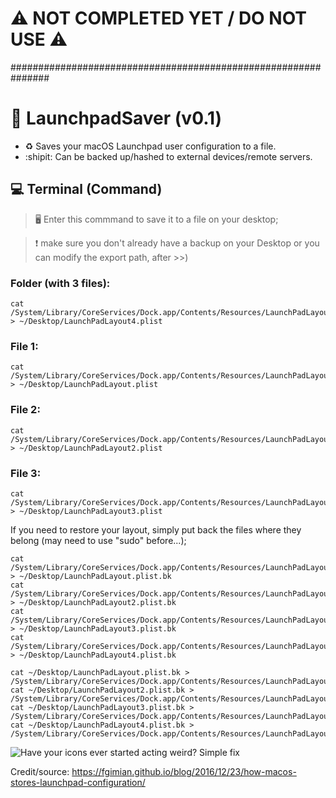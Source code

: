 # :warning: NOT COMPLETED YET / DO NOT USE :warning:
\###############################################################
# :black_square_button: LaunchpadSaver (v0.1)
* :recycle: Saves your macOS Launchpad user configuration to a file.
* :shipit: Can be backed up/hashed to external devices/remote servers.

## :computer: Terminal (Command)
> :desktop_computer: Enter this commmand to save it to a file on your desktop; 

> :heavy_exclamation_mark: make sure you don't already have a backup on your Desktop or you can modify the export path, after >>)

### Folder (with 3 files):
```
cat /System/Library/CoreServices/Dock.app/Contents/Resources/LaunchPadLayout4.plist > ~/Desktop/LaunchPadLayout4.plist
```

### File 1:
```
cat /System/Library/CoreServices/Dock.app/Contents/Resources/LaunchPadLayout.plist > ~/Desktop/LaunchPadLayout.plist
```
### File 2:
```
cat /System/Library/CoreServices/Dock.app/Contents/Resources/LaunchPadLayout2.plist > ~/Desktop/LaunchPadLayout2.plist
```
### File 3:
```
cat /System/Library/CoreServices/Dock.app/Contents/Resources/LaunchPadLayout3.plist > ~/Desktop/LaunchPadLayout3.plist
```

If you need to restore your layout, simply put back the files where they belong (may need to use "sudo" before...);
```
cat /System/Library/CoreServices/Dock.app/Contents/Resources/LaunchPadLayout.plist > ~/Desktop/LaunchPadLayout.plist.bk
cat /System/Library/CoreServices/Dock.app/Contents/Resources/LaunchPadLayout2.plist > ~/Desktop/LaunchPadLayout2.plist.bk
cat /System/Library/CoreServices/Dock.app/Contents/Resources/LaunchPadLayout3.plist > ~/Desktop/LaunchPadLayout3.plist.bk
cat /System/Library/CoreServices/Dock.app/Contents/Resources/LaunchPadLayout4.plist > ~/Desktop/LaunchPadLayout4.plist.bk

cat ~/Desktop/LaunchPadLayout.plist.bk > /System/Library/CoreServices/Dock.app/Contents/Resources/LaunchPadLayout.plist
cat ~/Desktop/LaunchPadLayout2.plist.bk > /System/Library/CoreServices/Dock.app/Contents/Resources/LaunchPadLayout2.plist
cat ~/Desktop/LaunchPadLayout3.plist.bk > /System/Library/CoreServices/Dock.app/Contents/Resources/LaunchPadLayout3.plist
cat ~/Desktop/LaunchPadLayout4.plist.bk > /System/Library/CoreServices/Dock.app/Contents/Resources/LaunchPadLayout4.plist
```

![Have your icons ever started acting weird? Simple fix](https://user-images.githubusercontent.com/91343617/210118185-151c57cb-daae-4b41-b2e6-b667073bc9dc.png)

Credit/source: https://fgimian.github.io/blog/2016/12/23/how-macos-stores-launchpad-configuration/

